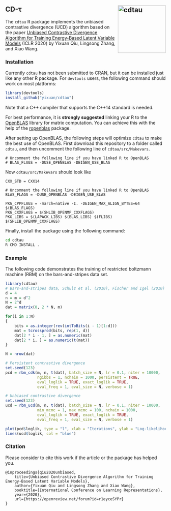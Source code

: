 ## CD-τ <img src="https://statr.me/images/sticker-cdtau.png" alt="cdtau" height="150px" align="right" />

The `cdtau` R package implements the unbiased contrastive divergence (UCD) algorithm based on the paper
[Unbiased Contrastive Divergence Algorithm for Training Energy-Based Latent Variable Models](https://openreview.net/forum?id=r1eyceSYPr) (ICLR 2020) by Yixuan Qiu, Lingsong Zhang, and Xiao Wang.

### Installation

Currently `cdtau` has not been submitted to CRAN, but it can be installed just like any other R
package. For `devtools` users, the following command should work on most platforms:

```r
library(devtools)
install_github("yixuan/cdtau")
```

Note that a C++ compiler that supports the C++14 standard is needed.

For best performance, it is **strongly suggested** linking your R to the
[OpenBLAS](https://www.openblas.net/) library for matrix computation. You can achieve this with the
help of the [ropenblas](https://prdm0.github.io/ropenblas/) package.

After setting up OpenBLAS, the following steps will optimize `cdtau` to make the best use of OpenBLAS.
First download this repository to a folder called `cdtau`, and then uncomment the following line of
`cdtau/src/Makevars`.

```
# Uncomment the following line if you have linked R to OpenBLAS
# BLAS_FLAGS = -DUSE_OPENBLAS -DEIGEN_USE_BLAS
```

Now `cdtau/src/Makevars` should look like

```
CXX_STD = CXX14

# Uncomment the following line if you have linked R to OpenBLAS
BLAS_FLAGS = -DUSE_OPENBLAS -DEIGEN_USE_BLAS

PKG_CPPFLAGS = -march=native -I. -DEIGEN_MAX_ALIGN_BYTES=64 $(BLAS_FLAGS)
PKG_CXXFLAGS = $(SHLIB_OPENMP_CXXFLAGS)
PKG_LIBS = $(LAPACK_LIBS) $(BLAS_LIBS) $(FLIBS) $(SHLIB_OPENMP_CXXFLAGS)

```

Finally, install the package using the following command:


```bash
cd cdtau
R CMD INSTALL .
```

### Example

The following code demonstrates the training of restricted boltzmann machine (RBM) on the
bars-and-stripes data set.

```r
library(cdtau)
# Bars-and-stripes data, Schulz et al. (2010), Fischer and Igel (2010)
d = 4
n = m = d^2
N = 2^d
dat = matrix(0, 2 * N, m)

for(i in 1:N)
{
    bits = as.integer(rev(intToBits(i - 1)[1:d]))
    mat = tcrossprod(bits, rep(1, d))
    dat[2 * i - 1, ] = as.numeric(mat)
    dat[2 * i, ] = as.numeric(t(mat))
}

N = nrow(dat)

# Persistent contrastive divergence
set.seed(123)
pcd = rbm_cdk(m, n, t(dat), batch_size = N, lr = 0.1, niter = 10000,
              ngibbs = 1, nchain = 1000, persistent = TRUE,
              eval_loglik = TRUE, exact_loglik = TRUE,
              eval_freq = 1, eval_size = N, verbose = 1)

# Unbiased contrastive divergence
set.seed(123)
ucd = rbm_ucd(m, n, t(dat), batch_size = N, lr = 0.1, niter = 10000,
              min_mcmc = 1, max_mcmc = 100, nchain = 1000,
              eval_loglik = TRUE, exact_loglik = TRUE,
              eval_freq = 1, eval_size = N, verbose = 1)

plot(pcd$loglik, type = "l", xlab = "Iterations", ylab = "Log-likelihood Value")
lines(ucd$loglik, col = "blue")
```

### Citation

Please consider to cite this work if the article or the package has helped you.


```
@inproceedings{qiu2020unbiased,
    title={Unbiased Contrastive Divergence Algorithm for Training Energy-Based Latent Variable Models},
    author={Yixuan Qiu and Lingsong Zhang and Xiao Wang},
    booktitle={International Conference on Learning Representations},
    year={2020},
    url={https://openreview.net/forum?id=r1eyceSYPr}
}
```